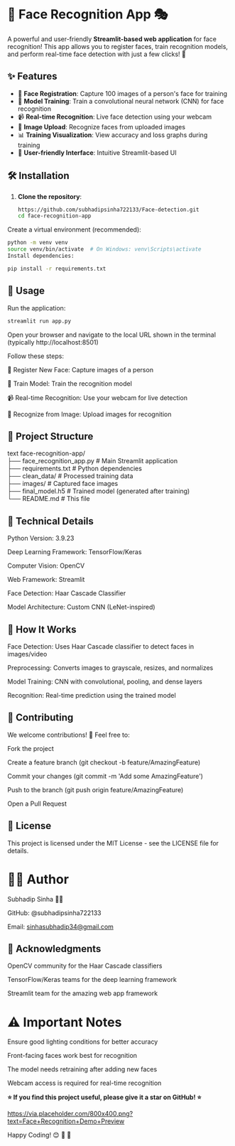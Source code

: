 # 👤 Face Recognition App 🎭

A powerful and user-friendly **Streamlit-based web application** for face recognition! This app allows you to register faces, train recognition models, and perform real-time face detection with just a few clicks! 🚀

## ✨ Features

- 🎯 **Face Registration**: Capture 100 images of a person's face for training
- 🧠 **Model Training**: Train a convolutional neural network (CNN) for face recognition
- 📹 **Real-time Recognition**: Live face detection using your webcam
- 📸 **Image Upload**: Recognize faces from uploaded images
- 📊 **Training Visualization**: View accuracy and loss graphs during training
- 🎨 **User-friendly Interface**: Intuitive Streamlit-based UI

## 🛠️ Installation

1. **Clone the repository**:
   ```bash
   https://github.com/subhadipsinha722133/Face-detection.git
   cd face-recognition-app
Create a virtual environment (recommended):

```bash
python -m venv venv
source venv/bin/activate  # On Windows: venv\Scripts\activate
Install dependencies:
```
```bash
pip install -r requirements.txt
```
## 🚀 Usage
Run the application:

```bash
streamlit run app.py
```
Open your browser and navigate to the local URL shown in the terminal (typically http://localhost:8501)

Follow these steps:

👤 Register New Face: Capture images of a person

🧠 Train Model: Train the recognition model

📹 Real-time Recognition: Use your webcam for live detection

📸 Recognize from Image: Upload images for recognition

## 📁 Project Structure
text
face-recognition-app/<br>
├── face_recognition_app.py  # Main Streamlit application<br>
├── requirements.txt         # Python dependencies<br>
├── clean_data/             # Processed training data<br>
├── images/                 # Captured face images<br>
├── final_model.h5          # Trained model (generated after training)<br>
└── README.md               # This file<br>

## 🔧 Technical Details
Python Version: 3.9.23

Deep Learning Framework: TensorFlow/Keras

Computer Vision: OpenCV

Web Framework: Streamlit

Face Detection: Haar Cascade Classifier

Model Architecture: Custom CNN (LeNet-inspired)

## 🎯 How It Works
Face Detection: Uses Haar Cascade classifier to detect faces in images/video

Preprocessing: Converts images to grayscale, resizes, and normalizes

Model Training: CNN with convolutional, pooling, and dense layers

Recognition: Real-time prediction using the trained model

## 🤝 Contributing
We welcome contributions! 🎉 Feel free to:

Fork the project

Create a feature branch (git checkout -b feature/AmazingFeature)

Commit your changes (git commit -m 'Add some AmazingFeature')

Push to the branch (git push origin feature/AmazingFeature)

Open a Pull Request

## 📝 License
This project is licensed under the MIT License - see the LICENSE file for details.

# 👨‍💻 Author
Subhadip Sinha 👨‍💻

GitHub: @subhadipsinha722133

Email: sinhasubhadip34@gmail.com

## 🙏 Acknowledgments
OpenCV community for the Haar Cascade classifiers

TensorFlow/Keras teams for the deep learning framework

Streamlit team for the amazing web app framework

# ⚠️ Important Notes
Ensure good lighting conditions for better accuracy

Front-facing faces work best for recognition

The model needs retraining after adding new faces

Webcam access is required for real-time recognition

**⭐ If you find this project useful, please give it a star on GitHub! ⭐**

https://via.placeholder.com/800x400.png?text=Face+Recognition+Demo+Preview

Happy Coding! 😊 🚀 🎉

